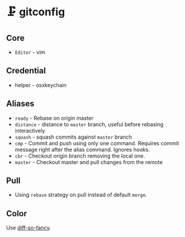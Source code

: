 # 🗜️ gitconfig

## Core

- `Editor` - vim

## Credential

- helper - osxkeychain

## Aliases

- `ready` - Rebase on origin master
- `distance` - distance to `master` branch, useful before rebasing interactively
- `squash` - squash commits against `master` branch
- `cmp` - Commit and push using only one command. Requires commit message right after the alias command. Ignores hooks.
- `cbr` - Checkout origin branch removing the local one.
- `master` - Checkout master and pull changes from the remote

## Pull

- Using `rebase` strategy on pull instead of default `merge`.

## Color 

Use [diff-so-fancy](https://github.com/so-fancy/diff-so-fancy).
